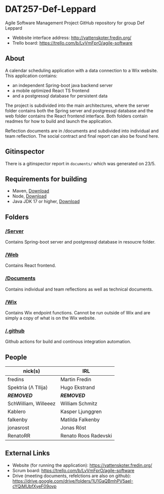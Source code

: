 # DAT257-Def-Leppard
Agile Software Management Project GitHub repository for group Def Leppard

- Webbsite interface address: http://vattenskoter.fredin.org/
- Trello board: https://trello.com/b/LvVmFprO/agile-software


## About
A calendar scheduling application with a data connection to a Wix website. This application contains:
- an independent Spring-boot java backend server
- a mobile optimized React TS frontend
- and a postgressql database for persistent data

The project is subdivided into the main architectures, where the server folder contains both the Spring server and postgressql database and
the web folder contains the React frontend interface. Both folders contain readmes for how to build and launch the application.

Reflection documents are in /documents and subdivided into individual and team reflection. The social contract and final report can also be found here.

## Gitinspector
There is a gitinspector report in ```documents/``` which was generated on 23/5.

## Requirements for building
- Maven, [Download](https://maven.apache.org/download.cgi)
- Node,  [Download](https://nodejs.org/en/download/)
- Java JDK 17 or higher, [Download](https://www.oracle.com/java/technologies/downloads/)


## Folders
### [/Server](https://github.com/funcorange/DAT257-Def-Leppard/tree/main/server)
Contains Spring-boot server and postgressql database in resoucre folder.

### [/Web](https://github.com/funcorange/DAT257-Def-Leppard/tree/main/web)
Contains React frontend.

### [/Documents](https://github.com/funcorange/DAT257-Def-Leppard/tree/main/documents)
Contains individual and team reflections as well as technical documents.

### [/Wix](https://github.com/funcorange/DAT257-Def-Leppard/tree/main/wix/backend)
Contains Wix endpoint functions. Cannot be run outside of Wix and are simply a copy of what is on the Wix website.

### [/.github](https://github.com/funcorange/DAT257-Def-Leppard/tree/main/.github)
Github actions for build and continous integration automation.

## People
| nick(s)    | IRL |
| ------------- | ------------- |
| fredins  | Martin Fredin  |
| Spektria (Λ Tllija) | Hugo Ekstrand  |
| ***REMOVED*** | ***REMOVED***|
| SchWilliam, Willeeez  | William Schmitz  |
| Kablero  | Kasper Ljunggren   |
| falkenby  | Matilda Falkenby    |
| jonasrost  | Jonas Röst    |
| RenatoRR  | Renato Roos Radevski |

## External Links
- Website (for running the application): https://vattenskoter.fredin.org/
- Scrum board: https://trello.com/b/LvVmFprO/agile-software
- Drive (meeting documents, refelctions are also on github): https://drive.google.com/drive/folders/1U1GaQBmhPV5aeI-cYQiMUbfXyeF09ovp

